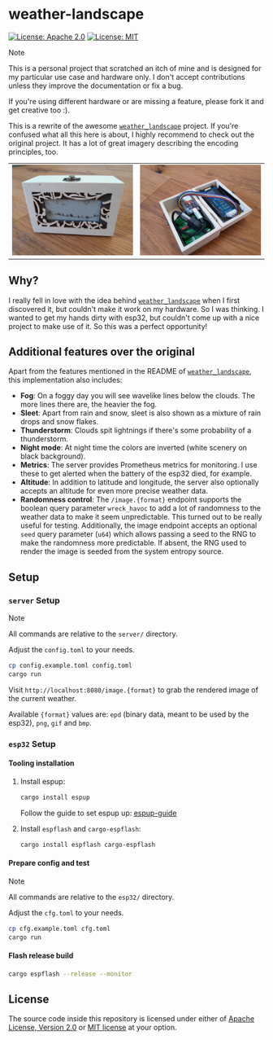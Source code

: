 # weather-landscape

[![License: Apache 2.0](https://img.shields.io/badge/License-Apache_2.0-blue.svg)](https://opensource.org/licenses/Apache-2.0)
[![License: MIT](https://img.shields.io/badge/License-MIT-yellow.svg)](https://opensource.org/licenses/MIT)

> [!NOTE]
> This is a personal project that scratched an itch of mine and is designed for
> my particular use case and hardware only. I don't accept contributions unless
> they improve the documentation or fix a bug.
>
> If you're using different hardware or are missing a feature, please fork it
> and get creative too :).

This is a rewrite of the awesome [`weather_landscape`][weather_landscape]
project. If you're confused what all this here is about, I highly recommend to
check out the original project. It has a lot of great imagery describing the
encoding principles, too.

<table>
<tr>
<td><img src="assets/box-closed.jpg" /></td>
<td><img src="assets/box-open.jpg" /></td>
</tr>
</table>

## Why?

I really fell in love with the idea behind
[`weather_landscape`][weather_landscape] when I first discovered it, but
couldn't make it work on my hardware. So I was thinking. I wanted to get my
hands dirty with esp32, but couldn't come up with a nice project to make use of
it. So this was a perfect opportunity!

## Additional features over the original

Apart from the features mentioned in the README of
[`weather_landscape`][weather_landscape], this implementation also includes:

- **Fog**: On a foggy day you will see wavelike lines below the clouds. The
  more lines there are, the heavier the fog.
- **Sleet**: Apart from rain and snow, sleet is also shown as a mixture of rain
  drops and snow flakes.
- **Thunderstorm**: Clouds spit lightnings if there's some probability of a
  thunderstorm.
- **Night mode**: At night time the colors are inverted (white scenery on black
  background).
- **Metrics**: The server provides Prometheus metrics for monitoring. I use
  these to get alerted when the battery of the esp32 died, for example.
- **Altitude**: In addition to latitude and longitude, the server also
  optionally accepts an altitude for even more precise weather data.
- **Randomness control**: The `/image.{format}` endpoint supports the boolean
  query parameter `wreck_havoc` to add a lot of randomness to the weather data
  to make it seem unpredictable. This turned out to be really useful for
  testing. Additionally, the image endpoint accepts an optional `seed` query
  parameter (`u64`) which allows passing a seed to the RNG to make the
  randomness more predictable. If absent, the RNG used to render the image is
  seeded from the system entropy source.

## Setup

### `server` Setup

> [!NOTE]
> All commands are relative to the `server/` directory.
>
> Adjust the `config.toml` to your needs.

```sh
cp config.example.toml config.toml
cargo run
```

Visit `http://localhost:8080/image.{format}` to grab the rendered image of the
current weather.

Available `{format}` values are: `epd` (binary data, meant to be used by the
esp32), `png`, `gif` and `bmp`.

### `esp32` Setup

#### Tooling installation

1. Install espup:

   ```sh
   cargo install espup
   ```

   Follow the guide to set espup up:
   [espup-guide](https://docs.esp-rs.org/book/installation/riscv-and-xtensa.html)

2. Install `espflash` and `cargo-espflash`:

   ```sh
   cargo install espflash cargo-espflash
   ```

#### Prepare config and test

> [!NOTE]
> All commands are relative to the `esp32/` directory.
>
> Adjust the `cfg.toml` to your needs.

```sh
cp cfg.example.toml cfg.toml
cargo run
```

#### Flash release build

```sh
cargo espflash --release --monitor
```

## License

The source code inside this repository is licensed under either of
[Apache License, Version 2.0](https://github.com/martinohmann/weather-landscape/blob/main/LICENSE-APACHE)
or [MIT license](https://github.com/martinohmann/weather-landscape/blob/main/LICENSE-MIT)
at your option.

[weather_landscape]: https://github.com/lds133/weather_landscape/
